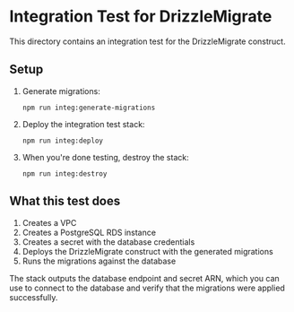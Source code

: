 # Integration Test for DrizzleMigrate

This directory contains an integration test for the DrizzleMigrate construct.

## Setup

1. Generate migrations:
   ```
   npm run integ:generate-migrations
   ```

2. Deploy the integration test stack:
   ```
   npm run integ:deploy
   ```

3. When you're done testing, destroy the stack:
   ```
   npm run integ:destroy
   ```

## What this test does

1. Creates a VPC
2. Creates a PostgreSQL RDS instance
3. Creates a secret with the database credentials
4. Deploys the DrizzleMigrate construct with the generated migrations
5. Runs the migrations against the database

The stack outputs the database endpoint and secret ARN, which you can use to connect to the database and verify that the migrations were applied successfully.
